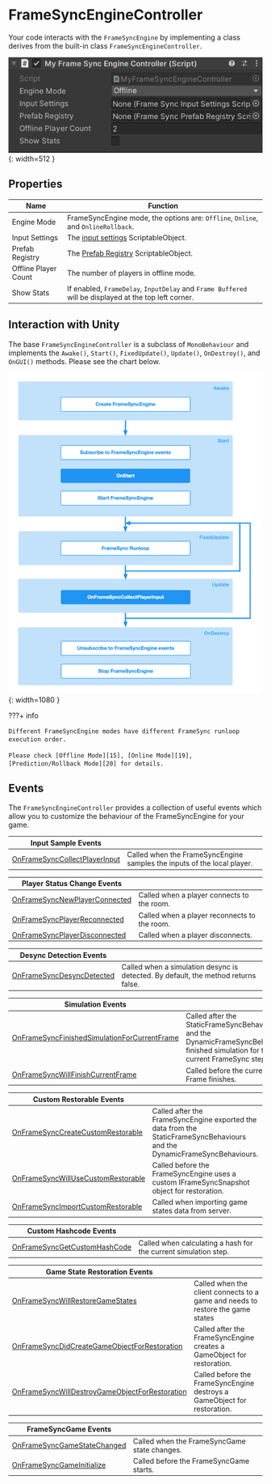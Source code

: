 # **FrameSyncEngineController**
Your code interacts with the `FrameSyncEngine` by implementing a class derives from the built-in class `FrameSyncEngineController`.

![img](./../../assets/framesync/FrameSyncEngineController.png){: width=512 }

## **Properties**

| **Name**       | **Function**                          |
| ----------- | ------------------------------------ |
| Engine Mode     |  FrameSyncEngine mode, the options are: `Offline`, `Online`, and `OnlineRollback`.  |
| Input Settings       | The [input settings][16] ScriptableObject.|
| Prefab Registry      | The [Prefab Registry][17] ScriptableObject. |
| Offline Player Count   | The number of players in offline mode. |
| Show Stats      | If enabled, `FrameDelay`, `InputDelay` and `Frame Buffered` will be displayed at the top left corner.  |

## **Interaction with Unity**
The base `FrameSyncEngineController` is a subclass of `MonoBehaviour` and implements the `Awake()`, `Start()`, `FixedUpdate()`, `Update()`, `OnDestroy()`, and `OnGUI()` methods. Please see the chart below.

![img](./../../assets/framesync/controller.png){: width=1080 }


???+ info

    Different FrameSyncEngine modes have different FrameSync runloop execution order.
    
    Please check [Offline Mode][15], [Online Mode][19], [Prediction/Rollback Mode][20] for details.


## **Events**
The `FrameSyncEngineController` provides a collection of useful events which allow you to customize the behaviour of the FrameSyncEngine for your game.

| **Input Sample Events**       |                       |
| ----------- | ------------------------------------ |
| [OnFrameSyncCollectPlayerInput][1]       |  Called when the FrameSyncEngine samples the inputs of the local player.  |


| **Player Status Change Events**       |                     |
| ----------- | ------------------------------------ |
| [OnFrameSyncNewPlayerConnected][2]       |  Called when a player connects to the room.  |
| [OnFrameSyncPlayerReconnected][3]       |  Called when a player reconnects to the room.  |
| [OnFrameSyncPlayerDisconnected][4]       |  Called when a player disconnects.  |

| **Desync Detection Events**       |                     |
| ----------- | ------------------------------------ |
| [OnFrameSyncDesyncDetected][5]       |  Called when a simulation desync is detected. By default, the method returns false.  |

| **Simulation Events**       |                     |
| ----------- | ------------------------------------ |
| [OnFrameSyncFinishedSimulationForCurrentFrame][6]       | Called after the StaticFrameSyncBehaviours and the DynamicFrameSyncBehaviours finished simulation for the current FrameSync step. |
| [OnFrameSyncWillFinishCurrentFrame][7]       |  Called before the current Frame finishes. |

| **Custom Restorable Events**       |                     |
| ----------- | ------------------------------------ |
| [OnFrameSyncCreateCustomRestorable][8]       |  Called after the FrameSyncEngine exported the data from the StaticFrameSyncBehaviours and the DynamicFrameSyncBehaviours. |
| [OnFrameSyncWillUseCustomRestorable][9]       |  Called before the FrameSyncEngine uses a custom IFrameSyncSnapshot object for restoration.  |
| [OnFrameSyncImportCustomRestorable][10]       |  Called when importing game states data from server. |

| **Custom Hashcode Events**       |                     |
| ----------- | ------------------------------------ |
| [OnFrameSyncGetCustomHashCode][11]       | Called when calculating a hash for the current simulation step. |

| **Game State Restoration Events**       |                     |
| ----------- | ------------------------------------ |
| [OnFrameSyncWillRestoreGameStates][18]       |  Called when the client connects to a game and needs to restore the game states  |
| [OnFrameSyncDidCreateGameObjectForRestoration][12]       |  Called after the FrameSyncEngine creates a GameObject for restoration.  |
| [OnFrameSyncWillDestroyGameObjectForRestoration][13]       |  Called before the FrameSyncEngine destroys a GameObject for restoration.  |

| **FrameSyncGame Events**       |                     |
| ----------- | ------------------------------------ |
| [OnFrameSyncGameStateChanged][14]       |  Called when the FrameSyncGame state changes.  |
| [OnFrameSyncGameInitialize][21]       |  Called before the FrameSyncGame starts.  |

[1]: events/OnFrameSyncCollectPlayerInput.md
[2]: events/OnFrameSyncNewPlayerConnected.md
[3]: events/OnFrameSyncPlayerReconnected.md
[4]: events/OnFrameSyncPlayerDisconnected.md
[5]: events/OnFrameSyncDesyncDetected.md
[6]: events/OnFrameSyncFinishedSimulationForCurrentFrame.md
[7]: events/OnFrameSyncWillFinishCurrentFrame.md
[8]: events/OnFrameSyncCreateCustomRestorable.md
[9]: events/OnFrameSyncWillUseCustomRestorable.md
[10]: events/OnFrameSyncImportCustomRestorable.md
[11]: events/OnFrameSyncGetCustomHashCode.md
[12]: events/OnFrameSyncDidCreateGameObjectForRestoration.md
[13]: events/OnFrameSyncWillDestroyGameObjectForRestoration.md
[14]: events/OnFrameSyncGameStateChanged.md
[18]: events/OnFrameSyncWillRestoreGameStates.md
[21]: events/OnFrameSyncGameInitialize.md

[15]: offline.md
[19]: online.md
[20]: rollback.md

[16]: ../InputSettings.md
[17]: ../PrefabRegistry.md
